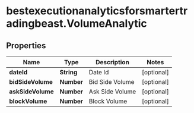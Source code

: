 # bestexecutionanalyticsforsmartertradingbeast.VolumeAnalytic

## Properties

Name | Type | Description | Notes
------------ | ------------- | ------------- | -------------
**dateId** | **String** | Date Id | [optional] 
**bidSideVolume** | **Number** | Bid Side Volume | [optional] 
**askSideVolume** | **Number** | Ask Side Volume | [optional] 
**blockVolume** | **Number** | Block Volume | [optional] 


